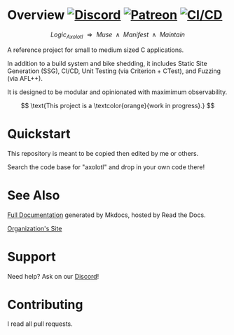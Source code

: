 # Overview [![Discord](https://img.shields.io/discord/1338638342493048844?label=Discord&logo=discord)](https://discord.gg/ewM37225Xx) [![Patreon](https://img.shields.io/endpoint.svg?url=https%3A%2F%2Fshieldsio-patreon.vercel.app%2Fapi%3Fusername%3Daxolotl-logic%26type%3Dpatrons)](https://www.patreon.com/axolotl-logic) [![CI/CD](https://github.com/axolotl-logic/c-starter/actions/workflows/tests.yml/badge.svg)](https://github.com/axolotl-logic/c-starter/actions/workflows/tests.yml)

$$
\text{$Logic_{Axolotl}$ $\Rightarrow$ $Muse$ $\wedge$ $Manifest$ $\wedge$ $Maintain$}
$$

A reference project for small to medium sized C applications. 

In addition to a build system and bike shedding, it includes Static Site Generation (SSG), CI/CD, Unit Testing (via Criterion + CTest), and Fuzzing (via AFL++).

It is designed to be modular and opinionated with maximimum observability.

$$
\text{This project is a \textcolor{orange}{work in progress}.}
$$

# Quickstart

This repository is meant to be copied then edited by me or others. 

Search the code base for "axolotl" and drop in your own code there!

# See Also

[Full Documentation](https://c-starter.axolotl-logic.io/) generated by Mkdocs, hosted by Read the Docs.

[Organization's Site](https://axolotl-logic.io/)


# Support

Need help? Ask on our [Discord](https://discord.gg/ewM37225Xx)!

# Contributing

I read all pull requests.
